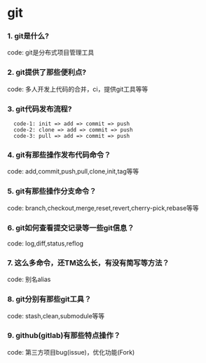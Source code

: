 # git

### 1. git是什么?
  code: git是分布式项目管理工具

### 2. git提供了那些便利点?
  code: 多人开发上代码的合并，ci，提供git工具等等

### 3. git代码发布流程?
```
  code-1: init => add => commit => push
  code-2: clone => add => commit => push
  code-3: pull => add => commit => push
```

### 4. git有那些操作发布代码命令？
  code: add,commit,push,pull,clone,init,tag等等

### 5. git有那些操作分支命令？
  code: branch,checkout,merge,reset,revert,cherry-pick,rebase等等

### 6. git如何查看提交记录等一些git信息？
  code: log,diff,status,reflog

### 7. 这么多命令，还TM这么长，有没有简写等方法？
  code: 别名alias

### 8. git分别有那些git工具？
  code: stash,clean,submodule等等

### 9. github(gitlab)有那些特点操作？
  code: 第三方项目bug(issue)，优化功能(Fork)